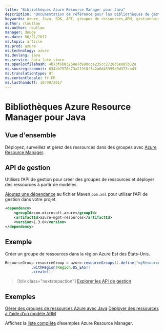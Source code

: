 ```yaml
---
title: "Bibliothèques Azure Resource Manager pour Java"
description: "Documentation de référence pour les bibliothèques de gestionnaire de ressources Java"
keywords: Azure, Java, SDK, API, groupes de ressources,ARM, gestionnaire de ressources
author: rloutlaw
ms.author: routlaw
manager: douge
ms.date: 06/21/2017
ms.topic: article
ms.prod: azure
ms.technology: azure
ms.devlang: java
ms.service: data-lake-store
ms.openlocfilehash: 4b73f6b03258e7d99bcca235cc2728d5e085b32a
ms.sourcegitcommit: 634ab7578c73a219f8f3a2a6d43999d9d372cb43
ms.translationtype: HT
ms.contentlocale: fr-FR
ms.lasthandoff: 10/09/2017
---
```

# <a name="azure-resource-manager-libraries-for-java"></a>Bibliothèques Azure Resource Manager pour Java

## <a name="overview"></a>Vue d'ensemble

Déployez, surveillez et gérez des ressources dans des groupes avec [Azure Resource Manager](https://docs.microsoft.com/en-us/azure/azure-resource-manager/resource-group-overview).

## <a name="management-api"></a>API de gestion

Utilisez l’API de gestion pour créer des groupes de ressources et déployer des ressources à partir de modèles.

[Ajoutez une dépendance](https://maven.apache.org/guides/getting-started/index.html#How_do_I_use_external_dependencies) au fichier Maven `pom.xml` pour utiliser l’API de gestion dans votre projet.


```XML
<dependency>
    <groupId>com.microsoft.azure</groupId>
    <artifactId>azure-mgmt-resources</artifactId>
    <version>1.3.0</version>
</dependency>
```

## <a name="example"></a>Exemple

Créer un groupe de ressources dans la région Azure Est des États-Unis.

```java
ResourceGroup resourceGroup = azure.resourceGroups().define("myResourceGroup")
            .withRegion(Region.US_EAST)
            .create();
```

> [!div class="nextstepaction"]
> [Explorer les API de gestion](/java/api/overview/azure/resources/managementapi)

## <a name="samples"></a>Exemples

[Gérer des groupes de ressources Azure avec Java][1] 
[Déployer des ressources à l’aide d’un modèle ARM][2]

[1]: https://github.com/Azure-Samples/resources-java-manage-resource-group
[2]: https://github.com/Azure-Samples/resources-java-deploy-using-arm-template

Affichez la [liste complète](https://azure.microsoft.com/resources/samples/?platform=java&term=resource) d’exemples Azure Resource Manager.
